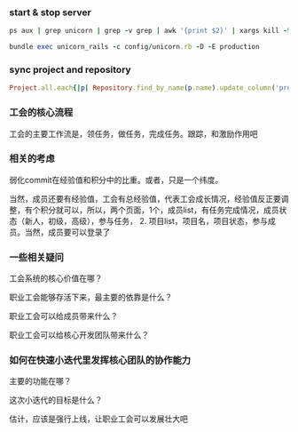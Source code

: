 ### start & stop server

```ruby
ps aux | grep unicorn | grep -v grep | awk '{print $2}' | xargs kill -9

bundle exec unicorn_rails -c config/unicorn.rb -D -E production
```

### sync project and repository

```ruby
Project.all.each{|p| Repository.find_by_name(p.name).update_column('project_id', p.id)}
```

### 工会的核心流程

工会的主要工作流是，领任务，做任务，完成任务。跟踪，和激励作用吧


### 相关的考虑

弱化commit在经验值和积分中的比重。或者，只是一个纬度。

当然，成员还要有经验值，工会有总经验值，代表工会成长情况，经验值反正要调整，有个积分就可以，所以，两个页面，1个，成员list，有任务完成情况，成员状态（新人，初级，高级），参与任务， 2. 项目list，项目名，项目状态，参与成员。当然，成员要可以登录了

### 一些相关疑问

工会系统的核心价值在哪？

职业工会能够存活下来，最主要的依靠是什么？

职业工会可以给成员带来什么？

职业工会可以给核心开发团队带来什么？

### 如何在快速小迭代里发挥核心团队的协作能力

主要的功能在哪？

这次小迭代的目标是什么？

估计，应该是强行上线，让职业工会可以发展壮大吧

